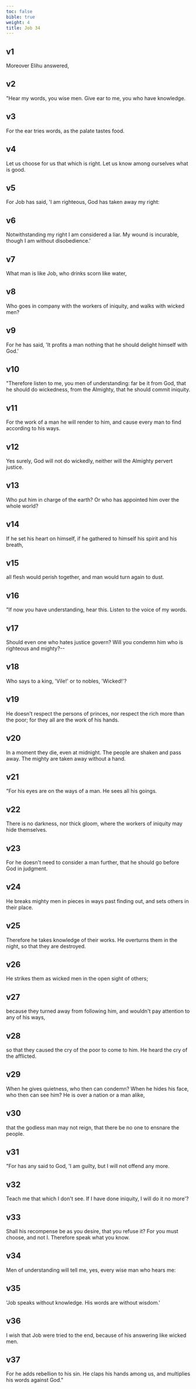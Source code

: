 ```yaml
---
toc: false
bible: true
weight: 4
title: Job 34
---
```




## v1 
Moreover Elihu answered, 

## v2 
"Hear my words, you wise men. Give ear to me, you who have knowledge. 

## v3 
For the ear tries words, as the palate tastes food. 

## v4 
Let us choose for us that which is right. Let us know among ourselves what is good. 

## v5 
For Job has said, 'I am righteous, God has taken away my right: 

## v6 
Notwithstanding my right I am considered a liar. My wound is incurable, though I am without disobedience.' 

## v7 
What man is like Job, who drinks scorn like water, 

## v8 
Who goes in company with the workers of iniquity, and walks with wicked men? 

## v9 
For he has said, 'It profits a man nothing that he should delight himself with God.' 

## v10 
"Therefore listen to me, you men of understanding: far be it from God, that he should do wickedness, from the Almighty, that he should commit iniquity. 

## v11 
For the work of a man he will render to him, and cause every man to find according to his ways. 

## v12 
Yes surely, God will not do wickedly, neither will the Almighty pervert justice. 

## v13 
Who put him in charge of the earth? Or who has appointed him over the whole world? 

## v14 
If he set his heart on himself, if he gathered to himself his spirit and his breath, 

## v15 
all flesh would perish together, and man would turn again to dust. 

## v16 
"If now you have understanding, hear this. Listen to the voice of my words. 

## v17 
Should even one who hates justice govern? Will you condemn him who is righteous and mighty?-- 

## v18 
Who says to a king, 'Vile!' or to nobles, 'Wicked!'? 

## v19 
He doesn't respect the persons of princes, nor respect the rich more than the poor; for they all are the work of his hands. 

## v20 
In a moment they die, even at midnight. The people are shaken and pass away. The mighty are taken away without a hand. 

## v21 
"For his eyes are on the ways of a man. He sees all his goings. 

## v22 
There is no darkness, nor thick gloom, where the workers of iniquity may hide themselves. 

## v23 
For he doesn't need to consider a man further, that he should go before God in judgment. 

## v24 
He breaks mighty men in pieces in ways past finding out, and sets others in their place. 

## v25 
Therefore he takes knowledge of their works. He overturns them in the night, so that they are destroyed. 

## v26 
He strikes them as wicked men in the open sight of others; 

## v27 
because they turned away from following him, and wouldn't pay attention to any of his ways, 

## v28 
so that they caused the cry of the poor to come to him. He heard the cry of the afflicted. 

## v29 
When he gives quietness, who then can condemn? When he hides his face, who then can see him? He is over a nation or a man alike, 

## v30 
that the godless man may not reign, that there be no one to ensnare the people. 

## v31 
"For has any said to God, 'I am guilty, but I will not offend any more. 

## v32 
Teach me that which I don't see. If I have done iniquity, I will do it no more'? 

## v33 
Shall his recompense be as you desire, that you refuse it? For you must choose, and not I. Therefore speak what you know. 

## v34 
Men of understanding will tell me, yes, every wise man who hears me: 

## v35 
'Job speaks without knowledge. His words are without wisdom.' 

## v36 
I wish that Job were tried to the end, because of his answering like wicked men. 

## v37 
For he adds rebellion to his sin. He claps his hands among us, and multiplies his words against God."
